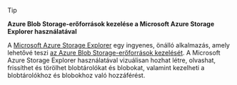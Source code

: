 > [!TIP]
> 
> **Azure Blob Storage-erőforrások kezelése a Microsoft Azure Storage Explorer használatával**
> 
> A [Microsoft Azure Storage Explorer](../articles/vs-azure-tools-storage-manage-with-storage-explorer.md) egy ingyenes, önálló alkalmazás, amely lehetővé teszi [az Azure Blob Storage-erőforrások kezelését](../articles/vs-azure-tools-storage-explorer-blobs.md). A Microsoft Azure Storage Explorer használatával vizuálisan hozhat létre, olvashat, frissíthet és törölhet blobtárolókat és blobokat, valamint kezelheti a blobtárolókhoz és blobokhoz való hozzáférést.


